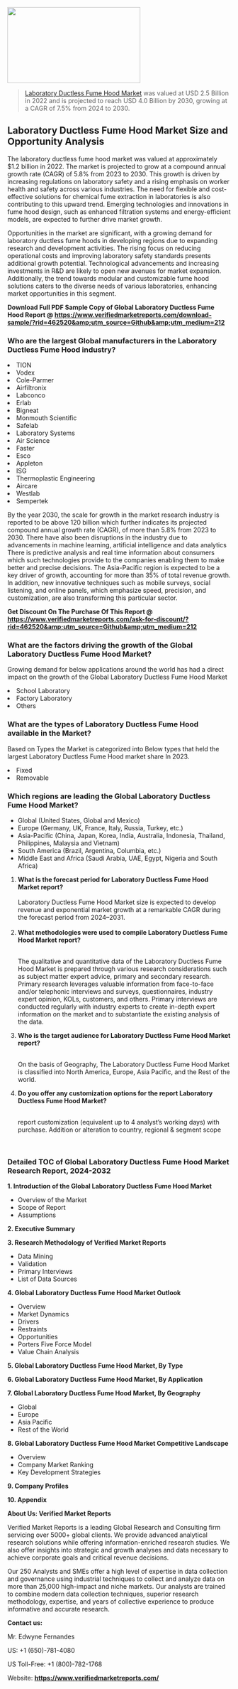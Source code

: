 
<img src="https://ffe5etoiles.com/wp-content/uploads/2024/12/MST1-300x171.png" alt="" width="300" height="171" class="alignnone size-medium wp-image-20088" /><blockquote><p><p><a href="https://www.verifiedmarketreports.com/download-sample/?rid=462520&utm_source=Github&utm_medium=212" target="_blank">Laboratory Ductless Fume Hood Market</a> was valued at USD 2.5 Billion in 2022 and is projected to reach USD 4.0 Billion by 2030, growing at a CAGR of 7.5% from 2024 to 2030.</p></blockquote><p><h2>Laboratory Ductless Fume Hood Market Size and Opportunity Analysis</h2><p>The laboratory ductless fume hood market was valued at approximately $1.2 billion in 2022. The market is projected to grow at a compound annual growth rate (CAGR) of 5.8% from 2023 to 2030. This growth is driven by increasing regulations on laboratory safety and a rising emphasis on worker health and safety across various industries. The need for flexible and cost-effective solutions for chemical fume extraction in laboratories is also contributing to this upward trend. Emerging technologies and innovations in fume hood design, such as enhanced filtration systems and energy-efficient models, are expected to further drive market growth.</p><p>Opportunities in the market are significant, with a growing demand for laboratory ductless fume hoods in developing regions due to expanding research and development activities. The rising focus on reducing operational costs and improving laboratory safety standards presents additional growth potential. Technological advancements and increasing investments in R&D are likely to open new avenues for market expansion. Additionally, the trend towards modular and customizable fume hood solutions caters to the diverse needs of various laboratories, enhancing market opportunities in this segment.</p></p><p class=""><strong>Download Full PDF Sample Copy of Global Laboratory Ductless Fume Hood Report @ <a href="https://www.verifiedmarketreports.com/download-sample/?rid=462520&amp;utm_source=Github&amp;utm_medium=212" target="_blank">https://www.verifiedmarketreports.com/download-sample/?rid=462520&amp;utm_source=Github&amp;utm_medium=212</a></strong></p><h3 id="" class="">Who are the largest Global manufacturers in the Laboratory Ductless Fume Hood industry?</h3><p><li>TION</li><li> Vodex</li><li> Cole-Parmer</li><li> Airfiltronix</li><li> Labconco</li><li> Erlab</li><li> Bigneat</li><li> Monmouth Scientific</li><li> Safelab</li><li> Laboratory Systems</li><li> Air Science</li><li> Faster</li><li> Esco</li><li> Appleton</li><li> ISG</li><li> Thermoplastic Engineering</li><li> Aircare</li><li> Westlab</li><li> Sempertek</li></p><div class=""><div class="" dir="" data-message-author-role="" data-message-id="" data-message-model-slug=""><div class=""><div class=""><div class=""><div class="" dir="" data-message-author-role="" data-message-id="" data-message-model-slug=""><div class=""><div class=""><p>By the year 2030, the scale for growth in the market research industry is reported to be above 120 billion which further indicates its projected compound annual growth rate (CAGR), of more than 5.8% from 2023 to 2030. There have also been disruptions in the industry due to advancements in machine learning, artificial intelligence and data analytics There is predictive analysis and real time information about consumers which such technologies provide to the companies enabling them to make better and precise decisions. The Asia-Pacific region is expected to be a key driver of growth, accounting for more than 35% of total revenue growth. In addition, new innovative techniques such as mobile surveys, social listening, and online panels, which emphasize speed, precision, and customization, are also transforming this particular sector.</p><p><strong>Get Discount On The Purchase Of This Report @&nbsp; <a href="https://www.verifiedmarketreports.com/ask-for-discount/?rid=462520&amp;utm_source=Github&amp;utm_medium=212" target="_blank">https://www.verifiedmarketreports.com/ask-for-discount/?rid=462520&amp;utm_source=Github&amp;utm_medium=212</a></strong></p></div></div></div></div></div></div></div></div><h3 id="" class="">What are the factors driving the growth of the Global Laboratory Ductless Fume Hood Market?</h3><p id="" class="">Growing demand for below applications around the world has had a direct impact on the growth of the Global Laboratory Ductless Fume Hood Market</p><p id="" class=""><li>School Laboratory</li><li> Factory Laboratory</li><li> Others</li></p><h3 id="" class="">What are the types of Laboratory Ductless Fume Hood available in the Market?</h3><p id="" class="">Based on Types the Market is categorized into Below types that held the largest Laboratory Ductless Fume Hood market share In 2023.</p><p id="" class=""><li>Fixed</li><li> Removable</li></p><h3 id="" class="">Which regions are leading the Global Laboratory Ductless Fume Hood Market?</h3><ul><li>Global (United States, Global and Mexico)</li><li>Europe (Germany, UK, France, Italy, Russia, Turkey, etc.)</li><li>Asia-Pacific (China, Japan, Korea, India, Australia, Indonesia, Thailand, Philippines, Malaysia and Vietnam)</li><li>South America (Brazil, Argentina, Columbia, etc.)</li><li>Middle East and Africa (Saudi Arabia, UAE, Egypt, Nigeria and South Africa)</li></ul><p><ol><li><strong>What is the forecast period for Laboratory Ductless Fume Hood Market report?<br /></strong><br /><span data-sheets-root="1" data-sheets-value="{&quot;1&quot;:2,&quot;2&quot;:&quot;XXXX size is expected to develop revenue and exponential market growth at a remarkable CAGR during the forecast period from 2024&ndash;2030.&quot;}" data-sheets-userformat="{&quot;2&quot;:12674,&quot;4&quot;:{&quot;1&quot;:2,&quot;2&quot;:16776960},&quot;10&quot;:2,&quot;11&quot;:0,&quot;15&quot;:&quot;Arial&quot;,&quot;16&quot;:12}">Laboratory Ductless Fume Hood Market size is expected to develop revenue and exponential market growth at a remarkable CAGR during the forecast period from 2024&ndash;2031.</span><br /><br /></li><li><strong>What methodologies were used to compile Laboratory Ductless Fume Hood Market report?<br /><br /></strong><p>The qualitative and quantitative data of the&nbsp;Laboratory Ductless Fume Hood Market is prepared through various research considerations such as subject matter expert advice, primary and secondary research. Primary research leverages valuable information from face-to-face and/or telephonic interviews and surveys, questionnaires, industry expert opinion, KOLs, customers, and others. Primary interviews are conducted regularly with industry experts to create in-depth expert information on the market and to substantiate the existing analysis of the data.&nbsp;</p></li><li><strong>Who is the target audience for Laboratory Ductless Fume Hood Market report?<br /><br /></strong><p>On the basis of Geography, The&nbsp;Laboratory Ductless Fume Hood Market is classified into North America, Europe, Asia Pacific, and the Rest of the world.</p></li><li><strong>Do you offer any customization options for the report Laboratory Ductless Fume Hood Market?<br /><br /></strong><p>report customization (equivalent up to 4 analyst&rsquo;s working days) with purchase. Addition or alteration to country, regional &amp; segment scope</p><p>&nbsp;</p></li></ol></p><h3 id="" class="">Detailed TOC of Global Laboratory Ductless Fume Hood Market Research Report, 2024-2032</h3><p id="" class=""><strong>1. Introduction of the Global Laboratory Ductless Fume Hood Market</strong></p><ul><li>Overview of the Market</li><li>Scope of Report</li><li>Assumptions</li></ul><p id="" class=""><strong>2. Executive Summary</strong></p><p id="" class=""><strong>3. Research Methodology of&nbsp;Verified Market Reports</strong></p><ul><li>Data Mining</li><li>Validation</li><li>Primary Interviews</li><li>List of Data Sources</li></ul><p id="" class=""><strong>4. Global Laboratory Ductless Fume Hood Market Outlook</strong></p><ul><li>Overview</li><li>Market Dynamics</li><li>Drivers</li><li>Restraints</li><li>Opportunities</li><li>Porters Five Force Model</li><li>Value Chain Analysis</li></ul><p id="" class=""><strong>5. Global Laboratory Ductless Fume Hood Market, By&nbsp;Type</strong></p><p id="" class=""><strong>6. Global Laboratory Ductless Fume Hood Market, By Application</strong></p><p id="" class=""><strong>7. Global Laboratory Ductless Fume Hood Market, By Geography</strong></p><ul><li>Global</li><li>Europe</li><li>Asia Pacific</li><li>Rest of the World</li></ul><p id="" class=""><strong>8. Global Laboratory Ductless Fume Hood Market Competitive Landscape</strong></p><ul><li>Overview</li><li>Company Market Ranking</li><li>Key Development Strategies</li></ul><p id="" class=""><strong>9. Company Profiles</strong></p><p id="" class=""><strong>10. Appendix</strong></p><p id="" class=""><strong>About Us: Verified Market Reports</strong></p><p id="" class="">Verified Market Reports is a leading Global Research and Consulting firm servicing over 5000+ global clients. We provide advanced analytical research solutions while offering information-enriched research studies. We also offer insights into strategic and growth analyses and data necessary to achieve corporate goals and critical revenue decisions.</p><p id="" class="">Our 250 Analysts and SMEs offer a high level of expertise in data collection and governance using industrial techniques to collect and analyze data on more than 25,000 high-impact and niche markets. Our analysts are trained to combine modern data collection techniques, superior research methodology, expertise, and years of collective experience to produce informative and accurate research.</p><p id="" class=""><strong>Contact us:</strong></p><p id="" class="">Mr. Edwyne Fernandes</p><p id="" class="">US: +1 (650)-781-4080</p><p id="" class="">US Toll-Free: +1 (800)-782-1768</p><p id="" class="">Website: <a target="" data-test-app-aware-link=""><strong>https://www.verifiedmarketreports.com/</strong></a></p>
